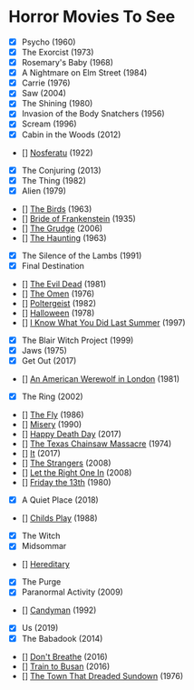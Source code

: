# Horror Movies To See

- [x] Psycho (1960)
- [x] The Exorcist (1973)
- [x] Rosemary's Baby (1968)
- [x] A Nightmare on Elm Street (1984)
- [x] Carrie (1976)
- [x] Saw (2004)
- [x] The Shining (1980)
- [x] Invasion of the Body Snatchers (1956)
- [x] Scream (1996)
- [x] Cabin in the Woods (2012)
- [] [Nosferatu](https://watch.plex.tv/movie/nosferatu) (1922)
- [x] The Conjuring (2013)
- [x] The Thing (1982)
- [x] Alien (1979)
- [] [The Birds](https://play.google.com/store/movies/details/Gli_Uccelli?id=HhLxet2BSjY) (1963)
- [] [Bride of Frankenstein](https://altadefinizionecommunity.tv/titolo/2389-la-moglie-di-frankenstein/watching.html) (1935)
- [] [The Grudge](https://play.google.com/store/movies/details/The_Grudge?id=PvLuYyE2HA8.P) (2006)
- [] [The Haunting](https://www.primevideo.com/detail/0HX6TCOO4I41L6QYGY7UXQ13R0/ref=atv_dl_rdr?tag=justwatch07-21) (1963)
- [x] The Silence of the Lambs (1991)
- [x] Final Destination
- [] [The Evil Dead](https://www.primevideo.com/detail/0SP2SVTSQQB5K0SZBIXP8V2661/ref=atv_dl_rdr?tag=justwatch07-21) (1981)
- [] [The Omen](https://play.google.com/store/movies/details/Il_presagio?id=QRxlT2KU2Lk.P) (1976)
- [] [Poltergeist](https://play.google.com/store/movies/details/Poltergeist_Demoniache_Presenze?id=QVPQ_e5skBc.P) (1982)
- [] [Halloween](https://www.primevideo.com/detail/0HIROEAKHVOF23JSTAOGIY79OX/ref=atv_dl_rdr?tag=justwatch07-21) (1978)
- [] [I Know What You Did Last Summer](https://www.primevideo.com/detail/0PYY64QFVW3CHKGNPJ31M5Q21V/ref=atv_dl_rdr?tag=justwatch07-21) (1997)
- [x] The Blair Witch Project (1999)
- [x] Jaws (1975)
- [x] Get Out (2017)
- [] [An American Werewolf in London](https://www.primevideo.com/detail/0U47CYSUXPJ7GWG1KUF85YVKKB/ref=atv_dl_rdr?tag=justwatch07-21) (1981)
- [x] The Ring (2002)
- [] [The Fly](https://www.disneyplus.com/it-it/movies/la-mosca/63rLDcO32J7I) (1986)
- [] [Misery](https://supervideo.tv/mgt43xy57asx) (1990)
- [] [Happy Death Day](https://play.google.com/store/movies/details/Auguri_per_la_tua_morte?id=3YBt-Q_8SV8) (2017)
- [] [The Texas Chainsaw Massacre](https://youtu.be/MiyFtJXwwN4) (1974)
- [] [It](https://www.netflix.com/title/80177770) (2017)
- [] [The Strangers](https://play.google.com/store/movies/details/The_Strangers?id=xkTUlga7j2Y) (2008)
- [] [Let the Right One In](https://supervideo.tv/5zg09kz6yuxp) (2008)
- [] [Friday the 13th](https://play.google.com/store/movies/details/Venerd%C3%AC_13?id=BFjwymqiPys) (1980)
- [x] A Quiet Place (2018)
- [] [Childs Play](https://supervideo.tv/yya8d976kpff) (1988)
- [x] The Witch
- [x] Midsommar
- [] [Hereditary](https://play.google.com/store/movies/details/Hereditary?id=XCBhIE4B1h8)
- [x] The Purge
- [x] Paranormal Activity (2009)
- [] [Candyman](https://play.google.com/store/movies/details/Candyman_Terrore_Dietro_lo_Specchio?id=bIel6gAqF2U) (1992)
- [x] Us (2019)
- [x] The Babadook (2014)
- [] [Don't Breathe](https://www.primevideo.com/detail/0JGIT4GJ9Z3DOBGZ31FK4LJTJK/ref=atv_dl_rdr?tag=justwatch07-21) (2016)
- [] [Train to Busan](https://www.primevideo.com/detail/0PKHUYSJ0SS1CEY8ZD2B50A73H/ref=atv_dl_rdr?tag=justwatch07-21) (2016)
- [] [The Town That Dreaded Sundown](https://streamtape.com/v/aYvwleQlLrTbWb) (1976)